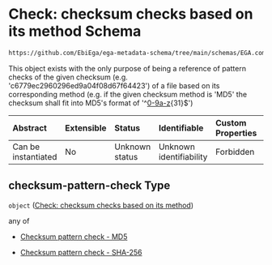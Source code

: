 # Check: checksum checks based on its method Schema

```txt
https://github.com/EbiEga/ega-metadata-schema/tree/main/schemas/EGA.common-definitions.json#/definitions/checksum-pattern-check
```

This object exists with the only purpose of being a reference of pattern checks of the given checksum (e.g. 'c6779ec2960296ed9a04f08d67f64423') of a file based on its corresponding method (e.g. if the given checksum method is 'MD5' the checksum shall fit into MD5's format of '^[0-9a-z](?:-?\[0-9a-z]){31}$')

| Abstract            | Extensible | Status         | Identifiable            | Custom Properties | Additional Properties | Access Restrictions | Defined In                                                                                |
| :------------------ | :--------- | :------------- | :---------------------- | :---------------- | :-------------------- | :------------------ | :---------------------------------------------------------------------------------------- |
| Can be instantiated | No         | Unknown status | Unknown identifiability | Forbidden         | Allowed               | none                | [EGA.common-definitions.json*](../out/EGA.common-definitions.json "open original schema") |

## checksum-pattern-check Type

`object` ([Check: checksum checks based on its method](ega-2-definitions-check-checksum-checks-based-on-its-method.md))

any of

*   [Checksum pattern check - MD5](ega-2-definitions-check-checksum-checks-based-on-its-method-anyof-checksum-pattern-check---md5.md "check type definition")

*   [Checksum pattern check - SHA-256](ega-2-definitions-check-checksum-checks-based-on-its-method-anyof-checksum-pattern-check---sha-256.md "check type definition")
